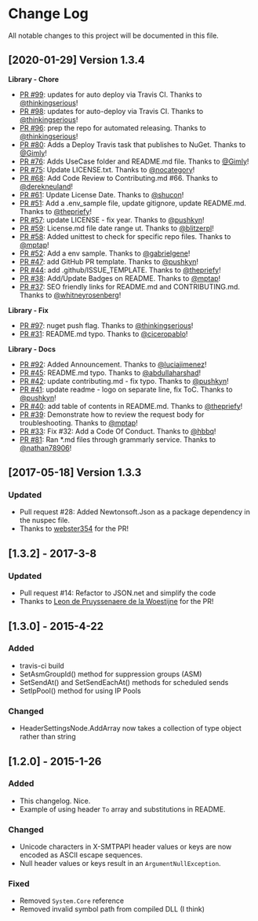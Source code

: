# Change Log
All notable changes to this project will be documented in this file.

[2020-01-29] Version 1.3.4
--------------------------
**Library - Chore**
- [PR #99](https://github.com/sendgrid/smtpapi-csharp/pull/99): updates for auto deploy via Travis CI. Thanks to [@thinkingserious](https://github.com/thinkingserious)!
- [PR #98](https://github.com/sendgrid/smtpapi-csharp/pull/98): updates for auto-deploy via Travis CI. Thanks to [@thinkingserious](https://github.com/thinkingserious)!
- [PR #96](https://github.com/sendgrid/smtpapi-csharp/pull/96): prep the repo for automated releasing. Thanks to [@thinkingserious](https://github.com/thinkingserious)!
- [PR #80](https://github.com/sendgrid/smtpapi-csharp/pull/80): Adds a Deploy Travis task that publishes to NuGet. Thanks to [@Gimly](https://github.com/Gimly)!
- [PR #76](https://github.com/sendgrid/smtpapi-csharp/pull/76): Adds UseCase folder and README.md file. Thanks to [@Gimly](https://github.com/Gimly)!
- [PR #75](https://github.com/sendgrid/smtpapi-csharp/pull/75): Update LICENSE.txt. Thanks to [@nocategory](https://github.com/nocategory)!
- [PR #68](https://github.com/sendgrid/smtpapi-csharp/pull/68): Add Code Review to Contributing.md #66. Thanks to [@derekneuland](https://github.com/derekneuland)!
- [PR #61](https://github.com/sendgrid/smtpapi-csharp/pull/61): Update License Date. Thanks to [@shucon](https://github.com/shucon)!
- [PR #51](https://github.com/sendgrid/smtpapi-csharp/pull/51): Add a .env_sample file, update gitignore, update README.md. Thanks to [@thepriefy](https://github.com/thepriefy)!
- [PR #57](https://github.com/sendgrid/smtpapi-csharp/pull/57): update LICENSE - fix year. Thanks to [@pushkyn](https://github.com/pushkyn)!
- [PR #59](https://github.com/sendgrid/smtpapi-csharp/pull/59): License.md file date range ut. Thanks to [@blitzerpl](https://github.com/blitzerpl)!
- [PR #58](https://github.com/sendgrid/smtpapi-csharp/pull/58): Added unittest to check for specific repo files. Thanks to [@mptap](https://github.com/mptap)!
- [PR #52](https://github.com/sendgrid/smtpapi-csharp/pull/52): Add a env sample. Thanks to [@gabrielgene](https://github.com/gabrielgene)!
- [PR #47](https://github.com/sendgrid/smtpapi-csharp/pull/47): add GitHub PR template. Thanks to [@pushkyn](https://github.com/pushkyn)!
- [PR #44](https://github.com/sendgrid/smtpapi-csharp/pull/44): add .github/ISSUE_TEMPLATE. Thanks to [@thepriefy](https://github.com/thepriefy)!
- [PR #38](https://github.com/sendgrid/smtpapi-csharp/pull/38): Add/Update Badges on README. Thanks to [@mptap](https://github.com/mptap)!
- [PR #37](https://github.com/sendgrid/smtpapi-csharp/pull/37): SEO friendly links for README.md and CONTRIBUTING.md. Thanks to [@whitneyrosenberg](https://github.com/whitneyrosenberg)!

**Library - Fix**
- [PR #97](https://github.com/sendgrid/smtpapi-csharp/pull/97): nuget push flag. Thanks to [@thinkingserious](https://github.com/thinkingserious)!
- [PR #31](https://github.com/sendgrid/smtpapi-csharp/pull/31): README.md typo. Thanks to [@ciceropablo](https://github.com/ciceropablo)!

**Library - Docs**
- [PR #92](https://github.com/sendgrid/smtpapi-csharp/pull/92): Added Announcement. Thanks to [@luciajimenez](https://github.com/luciajimenez)!
- [PR #45](https://github.com/sendgrid/smtpapi-csharp/pull/45): README.md typo. Thanks to [@abdullaharshad](https://github.com/abdullaharshad)!
- [PR #42](https://github.com/sendgrid/smtpapi-csharp/pull/42): update contributing.md - fix typo. Thanks to [@pushkyn](https://github.com/pushkyn)!
- [PR #41](https://github.com/sendgrid/smtpapi-csharp/pull/41): update readme - logo on separate line, fix ToC. Thanks to [@pushkyn](https://github.com/pushkyn)!
- [PR #40](https://github.com/sendgrid/smtpapi-csharp/pull/40): add table of contents in README.md. Thanks to [@thepriefy](https://github.com/thepriefy)!
- [PR #39](https://github.com/sendgrid/smtpapi-csharp/pull/39): Demonstrate how to review the request body for troubleshooting. Thanks to [@mptap](https://github.com/mptap)!
- [PR #33](https://github.com/sendgrid/smtpapi-csharp/pull/33): Fix #32: Add a Code Of Conduct. Thanks to [@hbbq](https://github.com/hbbq)!
- [PR #81](https://github.com/sendgrid/smtpapi-csharp/pull/81): Ran *.md files through grammarly service. Thanks to [@nathan78906](https://github.com/nathan78906)!


[2017-05-18] Version 1.3.3
---------------------------
### Updated
- Pull request #28: Added Newtonsoft.Json as a package dependency in the nuspec file.
- Thanks to [webster354](https://github.com/webster354) for the PR!

## [1.3.2] - 2017-3-8
### Updated
- Pull request #14: Refactor to JSON.net and simplify the code
- Thanks to [Leon de Pruyssenaere de la Woestijne](https://github.com/leonpw) for the PR!

## [1.3.0] - 2015-4-22
### Added
- travis-ci build
- SetAsmGroupId() method for suppression groups (ASM)
- SetSendAt() and SetSendEachAt() methods for scheduled sends
- SetIpPool() method for using IP Pools

### Changed
- HeaderSettingsNode.AddArray now takes a collection of type object rather
  than string

## [1.2.0] - 2015-1-26
### Added
- This changelog. Nice.
- Example of using header `To` array and substitutions in README.

### Changed
- Unicode characters in X-SMTPAPI header values or keys are now encoded as ASCII escape sequences.
- Null header values or keys result in an `ArgumentNullException`.

### Fixed
- Removed `System.Core` reference
- Removed invalid symbol path from compiled DLL (I think)
